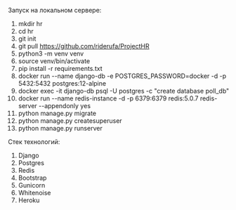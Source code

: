 Запуск на локальном сервере:
1. mkdir hr
2. cd hr
3. git init
4. git pull https://github.com/riderufa/ProjectHR
5. python3 -m venv venv
6. source venv/bin/activate
7. pip install -r requirements.txt
8. docker run --name django-db -e POSTGRES_PASSWORD=docker -d -p 5432:5432 postgres:12-alpine 
9. docker exec -it django-db psql -U postgres -c "create database poll_db"
10. docker run --name redis-instance -d -p 6379:6379 redis:5.0.7 redis-server --appendonly yes
11. python manage.py migrate
12. python manage.py createsuperuser
13. python manage.py runserver

Стек технологий:
1. Django
2. Postgres
3. Redis
4. Bootstrap
5. Gunicorn
6. Whitenoise
7. Heroku